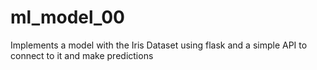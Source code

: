 # ml_model_00
Implements a model with the Iris Dataset using flask and a simple API to connect to it and make predictions

